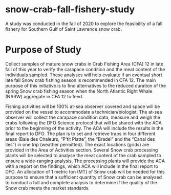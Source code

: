 # snow-crab-fall-fishery-study

A study was conducted in the fall of 2020 to explore the feasibility of a fall fishery for Southern Gulf of Saint Lawrence snow crab.

# Purpose of Study

Collect samples of mature snow crabs in Crab Fishing Area (CFA) 12 in late fall of this year to verify the carapace condition and the meat content of the individuals sampled. These analyses will help evaluate if an eventual short late fall Snow crab fishing season is recommended in CFA 12. The main purpose of this initiative is to find alternatives to the reduced duration of the spring Snow crab fishing season when the North Atlantic Right Whale (NARW) aggregate in CFA 12 to feed.

Fishing activities will be 100% at-sea observer covered and space will be provided on the vessel to accommodate a technician/biologist. The at-sea observer will collect the carapace condition data, measure and weigh the crabs following the DFO Science protocol that will be shared with the ACA prior to the beginning of the activity. The ACA will include the results in the final report to DFO. The plan is to set and retrieve traps in four different areas (Baie des Chaleurs, “P’tit Platte”, the “Bradel” and the “Canal des Iles”) in one trip (weather permitted). The exact locations (grids) are provided in the Area of Activities section. Several Snow crab processing plants will be selected to analyse the meat content of the crab sampled to ensure a wide-ranging analysis. The processing plants will provide the ACA with a report on the findings, which ACA will include in the final report to DFO. An allocation of 1 metric ton (MT) of Snow crab will be needed for this purpose to ensure that a sufficient quantity of Snow crab can be analysed to conduct a full and complete analysis to determine if the quality of the Snow crab meets the market standards.

